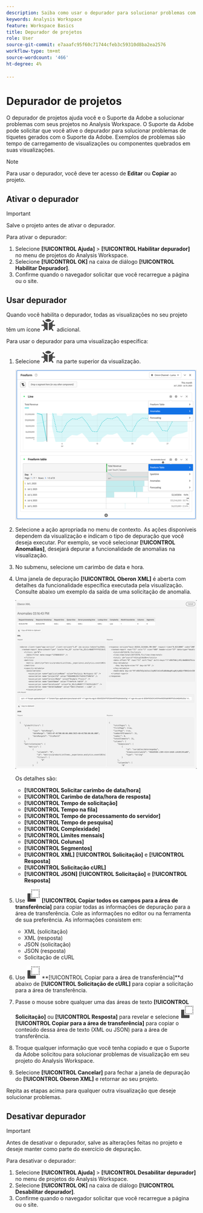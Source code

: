 ```yaml
---
description: Saiba como usar o depurador para solucionar problemas com seu projeto no Analysis Workspace.
keywords: Analysis Workspace
feature: Workspace Basics
title: Depurador de projetos
role: User
source-git-commit: e7aaafc95f60c71744cfeb3c59310d8ba2ea2576
workflow-type: tm+mt
source-wordcount: '466'
ht-degree: 4%

---
```


# Depurador de projetos

O depurador de projetos ajuda você e o Suporte da Adobe a solucionar problemas com seus projetos no Analysis Workspace. O Suporte da Adobe pode solicitar que você ative o depurador para solucionar problemas de tíquetes gerados com o Suporte da Adobe. Exemplos de problemas são tempo de carregamento de visualizações ou componentes quebrados em suas visualizações.

>[!NOTE]
>
>Para usar o depurador, você deve ter acesso de **Editar** ou **Copiar** ao projeto.
>

## Ativar o depurador

>[!IMPORTANT]
>
>Salve o projeto antes de ativar o depurador.
>

Para ativar o depurador:

1. Selecione **[!UICONTROL Ajuda]** > **[!UICONTROL Habilitar depurador]** no menu de projetos do Analysis Workspace.
1. Selecione **[!UICONTROL OK]** na caixa de diálogo **[!UICONTROL Habilitar Depurador]**.
1. Confirme quando o navegador solicitar que você recarregue a página ou o site.


## Usar depurador

Quando você habilita o depurador, todas as visualizações no seu projeto têm um ícone ![Bug](/help/assets/icons/Bug.svg) adicional.

Para usar o depurador para uma visualização específica:

1. Selecione ![Bug](/help/assets/icons/Bug.svg) na parte superior da visualização.

   ![Menu de contexto do depurador](assets/debugger-context-menu.png)

1. Selecione a ação apropriada no menu de contexto. As ações disponíveis dependem da visualização e indicam o tipo de depuração que você deseja executar. Por exemplo, se você selecionar **[!UICONTROL Anomalias]**, desejará depurar a funcionalidade de anomalias na visualização.
1. No submenu, selecione um carimbo de data e hora.
1. Uma janela de depuração **[!UICONTROL Oberon XML]** é aberta com detalhes da funcionalidade específica executada pela visualização. Consulte abaixo um exemplo da saída de uma solicitação de anomalia.

   ![Solicitação de depuração de saída](assets/debugger-oberon.png)

   Os detalhes são:

   * **[!UICONTROL Solicitar carimbo de data/hora]**
   * **[!UICONTROL Carimbo de data/hora de resposta]**
   * **[!UICONTROL Tempo de solicitação]**
   * **[!UICONTROL Tempo na fila]**
   * **[!UICONTROL Tempo de processamento do servidor]**
   * **[!UICONTROL Tempo de pesquisa]**
   * **[!UICONTROL Complexidade]**
   * **[!UICONTROL Limites mensais]**
   * **[!UICONTROL Colunas]**
   * **[!UICONTROL Segmentos]**
   * **[!UICONTROL XML]** **[!UICONTROL Solicitação]** e **[!UICONTROL Resposta]**
   * **[!UICONTROL Solicitação cURL]**
   * **[!UICONTROL JSON]** **[!UICONTROL Solicitação]** e **[!UICONTROL Resposta]**

1. Use ![Copiar](/help/assets/icons/Copy.svg) **[!UICONTROL Copiar todos os campos para a área de transferência]** para copiar todas as informações de depuração para a área de transferência. Cole as informações no editor ou na ferramenta de sua preferência. As informações consistem em:

   * XML (solicitação)
   * XML (resposta)
   * JSON (solicitação)
   * JSON (resposta)
   * Solicitação de cURL

1. Use ![Copiar](/help/assets/icons/Copy.svg) **[!UICONTROL Copiar para a área de transferência]**d abaixo de **[!UICONTROL Solicitação de cURL]** para copiar a solicitação para a área de transferência.
1. Passe o mouse sobre qualquer uma das áreas de texto **[!UICONTROL Solicitação]** ou **[!UICONTROL Resposta]** para revelar e selecione ![Copiar](/help/assets/icons/Copy.svg) **[!UICONTROL Copiar para a área de transferência]** para copiar o conteúdo dessa área de texto (XML ou JSON) para a área de transferência.

1. Troque qualquer informação que você tenha copiado e que o Suporte da Adobe solicitou para solucionar problemas de visualização em seu projeto do Analysis Workspace.

1. Selecione **[!UICONTROL Cancelar]** para fechar a janela de depuração do **[!UICONTROL Oberon XML]** e retornar ao seu projeto.

Repita as etapas acima para qualquer outra visualização que deseje solucionar problemas.

## Desativar depurador

>[!IMPORTANT]
>
>Antes de desativar o depurador, salve as alterações feitas no projeto e deseje manter como parte do exercício de depuração.
>

Para desativar o depurador:

1. Selecione **[!UICONTROL Ajuda]** > **[!UICONTROL Desabilitar depurador]** no menu de projetos do Analysis Workspace.
1. Selecione **[!UICONTROL OK]** na caixa de diálogo **[!UICONTROL Desabilitar depurador]**.
1. Confirme quando o navegador solicitar que você recarregue a página ou o site.



